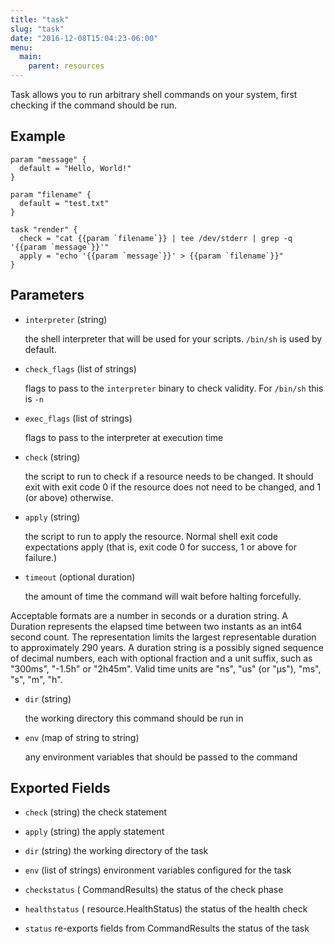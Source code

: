 ```yaml
---
title: "task"
slug: "task"
date: "2016-12-08T15:04:23-06:00"
menu:
  main:
    parent: resources
---
```



Task allows you to run arbitrary shell commands on your system, first
checking if the command should be run.


## Example

```hcl
param "message" {
  default = "Hello, World!"
}

param "filename" {
  default = "test.txt"
}

task "render" {
  check = "cat {{param `filename`}} | tee /dev/stderr | grep -q '{{param `message`}}'"
  apply = "echo '{{param `message`}}' > {{param `filename`}}"
}

```


## Parameters

- `interpreter` (string)

  the shell interpreter that will be used for your scripts. `/bin/sh` is
used by default.


- `check_flags` (list of strings)

  flags to pass to the `interpreter` binary to check validity. For
`/bin/sh` this is `-n`


- `exec_flags` (list of strings)

  flags to pass to the interpreter at execution time


- `check` (string)

  the script to run to check if a resource needs to be changed. It should
exit with exit code 0 if the resource does not need to be changed, and
1 (or above) otherwise.


- `apply` (string)

  the script to run to apply the resource. Normal shell exit code
expectations apply (that is, exit code 0 for success, 1 or above for
failure.)


- `timeout` (optional duration)

  the amount of time the command will wait before halting forcefully.

Acceptable formats are a number in seconds or a duration string. A Duration
represents the elapsed time between two instants as an int64 second count.
The representation limits the largest representable duration to approximately
290 years. A duration string is a possibly signed sequence of decimal numbers,
each with optional fraction and a unit suffix, such as "300ms", "-1.5h" or
"2h45m". Valid time units are "ns", "us" (or "µs"), "ms", "s", "m", "h".


- `dir` (string)

  the working directory this command should be run in


- `env` (map of string to string)

  any environment variables that should be passed to the command



## Exported Fields
- `check` (string)
  the check statement
 
- `apply` (string)
  the apply statement
 
- `dir` (string)
  the working directory of the task
 
- `env` (list of strings)
  environment variables configured for the task
 
- `checkstatus` ( CommandResults)
  the status of the check phase
 
- `healthstatus` ( resource.HealthStatus)
  the status of the health check
 
- `status` re-exports fields from  CommandResults
  the status of the task
  

